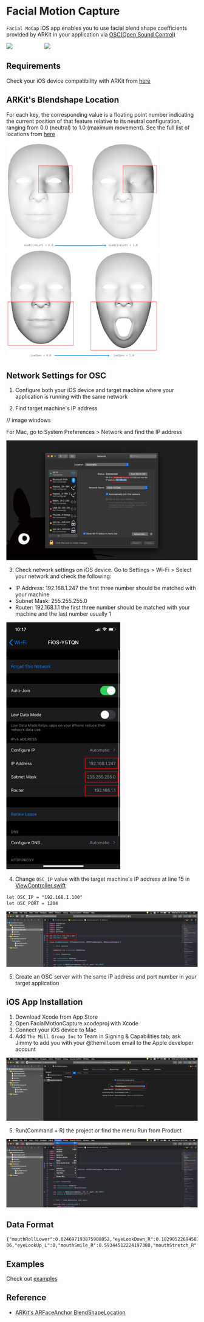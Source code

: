 # Facial Motion Capture
`Facial MoCap` iOS app enables you to use facial blend shape coefficients provided by ARKit in your application via [OSC(Open Sound Control)](https://en.wikipedia.org/wiki/Open_Sound_Control)

<img src="images/eyeBlinkLeft_ios.png" width="300" />&emsp;&emsp;&emsp;&emsp;&emsp;&emsp;<img src="images/jawOpen_ios.png" width="300" />

## Requirements
Check your iOS device compatibility with ARKit from [here](https://developer.apple.com/library/archive/documentation/DeviceInformation/Reference/iOSDeviceCompatibility/DeviceCompatibilityMatrix/DeviceCompatibilityMatrix.html)


## ARKit's Blendshape Location
For each key, the corresponding value is a floating point number indicating the current position of that feature relative to its neutral configuration, ranging from 0.0 (neutral) to 1.0 (maximum movement). See the full list of locations from [here](README_BlendshapeLocation.md)

<img src="images/eyeBlinkLeft.png" width="400" />&emsp;&emsp;&emsp;&emsp;&emsp;&emsp;<img src="images/jawOpen.png" width="400" />


## Network Settings for OSC
1. Configure both your iOS device and target machine where your application is running with the same network

2. Find target machine's IP address

// image windows

For Mac, go to System Preferences > Network and find the IP address

<img src="images/network_settings_mac.png" />


3. Check network settings on iOS device. Go to Settings > Wi-Fi > Select your network and check the following:
- IP Address: 192.168.1.247 the first three number should be matched with your machine
- Subnet Mask: 255.255.255.0
- Router: 192.168.1.1 the first three number should be matched with your machine and the last number usually 1

<img src="images/network_settings_ios.png" width="300" />

4. Change `OSC_IP` value with the target machine's IP address at line 15 in [ViewController.swift](FacialMotionCapture/FacialMotionCapture/ViewController.swift)

```
let OSC_IP = "192.168.1.100"
let OSC_PORT = 1204
```
<img src="images/network_settings_xcode.png" />

5. Create an OSC server with the same IP address and port number in your target application 


## iOS App Installation
1. Download Xcode from App Store
2. Open FacialMotionCapture.xcodeproj with Xcode
3. Connect your iOS device to Mac
4. Add `The Mill Group Inc` to Team in Signing & Capabilities tab; ask Jimmy to add you with your @themill.com email to the Apple developer account

<img src="images/ios_app_installation_signing.png" />

5. Run(Command + R) the project or find the menu Run from Product

<img src="images/ios_app_installation_deployment.png" />


## Data Format
```
{"mouthRollLower":0.024697193875908852,"eyeLookDown_R":0.18290522694587708,"cheekSquint_R":0.097056657075881958,"eyeSquint_R":0.19390477240085602,"eyeBlink_R":-0.015295968391001225,"browDown_L":0.011871623806655407,"mouthFunnel":0.086770206689834595,"tongueOut":3.2853513403097168e-06,"eyeLookUp_L":0,"mouthSmile_R":0.59344512224197388,"mouthStretch_R":0.41761273145675659,"mouthUpperUp_R":0.16863000392913818,"eyeLookOut_R":0.43159151077270508,"browOuterUp_R":0.20074711740016937,"browInnerUp":0.30309808254241943,"eyeLookIn_R":0,"mouthPucker":0.017998037859797478,"eyeSquint_L":0.20365799963474274,"mouthShrugLower":0.012198335491120815,"cheekPuff":0.0044027506373822689,"eyeLookUp_R":0,"eyeLookDown_L":0.17973992228507996,"eyeLookOut_L":0,"mouthDimple_L":0.1404988169670105,"mouthFrown_L":0.00013260745618026704,"mouthUpperUp_L":0.16354158520698547,"mouthSmile_L":0.51254928112030029,"mouthShrugUpper":0.27297312021255493,"jawForward":0.10034298896789551,"browOuterUp_L":0.19962942600250244,"mouthStretch_L":0.38459193706512451,"noseSneer_L":0.14289872348308563,"browDown_R":0.011707711033523083,"mouthDimple_R":0.10559886693954468,"cheekSquint_L":0.085585415363311768,"mouthFrown_R":-0.00010155476775253192,"jawRight":0.038813751190900803,"mouthRollUpper":0.029253650456666946,"eyeWide_R":0.066033408045768738,"mouthLeft":0.0041139982640743256,"jawOpen":0.56022810935974121,"jawLeft":0.0013824561610817909,"mouthPress_R":0.025483584031462669,"eyeLookIn_L":0.53524976968765259,"eyeWide_L":0.069199591875076294,"noseSneer_R":0.13912542164325714,"mouthLowerDown_R":0.66249096393585205,"eyeBlink_L":-0.015938781201839447,"mouthRight":0.06049463152885437,"mouthClose":0.035748790949583054,"mouthLowerDown_L":0.63351577520370483,"mouthPress_L":0.034522276371717453}
```

## Examples
Check out [examples](/examples)


## Reference
- [ARKit's ARFaceAnchor BlendShapeLocation](https://developer.apple.com/documentation/arkit/arfaceanchor/blendshapelocation)
